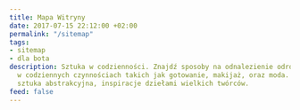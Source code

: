 ```yaml
---
title: Mapa Witryny
date: 2017-07-15 22:12:00 +02:00
permalink: "/sitemap"
tags:
- sitemap
- dla bota
description: Sztuka w codzienności. Znajdź sposoby na odnalezienie odrobiny sztuki
  w codziennych czynnościach takich jak gotowanie, makijaż, oraz moda. Sztuka współczesna,
  sztuka abstrakcyjna, inspiracje dziełami wielkich twórców.
feed: false
---
```


<div className='compact'>
  <TableOfContents />
</div>

